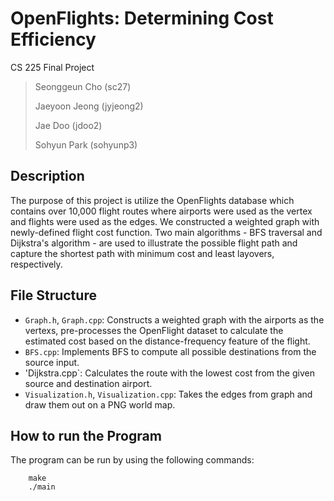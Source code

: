 # OpenFlights: Determining Cost Efficiency
CS 225 Final Project

> Seonggeun Cho (sc27)
>
> Jaeyoon Jeong (jyjeong2)
> 
> Jae Doo (jdoo2)
> 
> Sohyun Park (sohyunp3)

## Description
The purpose of this project is utilize the OpenFlights database which contains over 10,000 flight routes where airports were used as the vertex and flights were used as the edges. We constructed a weighted graph with newly-defined flight cost function. Two main algorithms - BFS traversal and Dijkstra's algorithm - are used to illustrate the possible flight path and capture the shortest path with minimum cost and least layovers, respectively.

## File Structure
* `Graph.h`, `Graph.cpp`: Constructs a weighted graph with the airports as the vertexs, pre-processes the OpenFlight dataset to calculate the estimated cost based on the distance-frequency feature of the flight.
* `BFS.cpp`: Implements BFS to compute all possible destinations from the source input.
* 'Dijkstra.cpp`: Calculates the route with the lowest cost from the given source and destination airport.
* `Visualization.h`, `Visualization.cpp`: Takes the edges from graph and draw them out on a PNG world map.

## How to run the Program
The program can be run by using the following commands:

        make
        ./main
